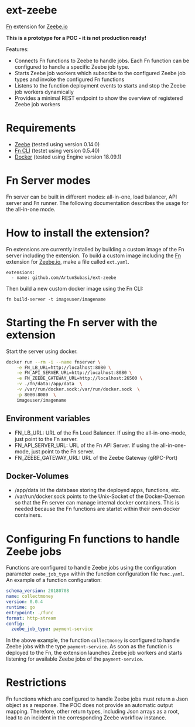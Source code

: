 # ext-zeebe
[Fn](https://fnproject.io/) extension for [Zeebe.io](http://zeebe.io/)

**This is a prototype for a POC - it is not production ready!**

Features:
* Connects Fn functions to Zeebe to handle jobs. Each Fn function can be configured to handle a specific Zeebe job type.
* Starts Zeebe job workers which subscribe to the configured Zeebe job types and invoke the configured Fn functions
* Listens to the function deployment events to starts and stop the Zeebe job workers dynamically
* Provides a minimal REST endpoint to show the overview of registered Zeebe job workers

# Requirements
* [Zeebe](https://zeebe.io/) (tested using version 0.14.0)
* [Fn CLI](https://github.com/fnproject/cli) (testet using version 0.5.40)
* [Docker](https://www.docker.com/) (tested using Engine version 18.09.1)

# Fn Server modes
Fn server can be built in different modes: all-in-one, load balancer, API server and Fn runner. The following documentation describes the usage for the all-in-one mode.

# How to install the extension?
Fn extensions are currently installed by building a custom image of the Fn server including the extension. To build a custom image including the [Fn](https://fnproject.io/) extension for [Zeebe.io](http://zeebe.io/), make a file called `ext.yaml`.

```
extensions:
  - name: github.com/ArtunSubasi/ext-zeebe
```

Then build a new custom docker image using the Fn CLI:

```
fn build-server -t imageuser/imagename
```

# Starting the Fn server with the extension

Start the server using docker.

```sh
docker run --rm -i --name fnserver \
    -e FN_LB_URL=http://localhost:8080 \
    -e FN_API_SERVER_URL=http://localhost:8080 \
    -e FN_ZEEBE_GATEWAY_URL=http://localhost:26500 \
    -v ./fn/data:/app/data  \
    -v /var/run/docker.sock:/var/run/docker.sock  \
    -p 8080:8080  \
    imageuser/imagename
```

## Environment variables
* FN_LB_URL: URL of the Fn Load Balancer. If using the all-in-one-mode, just point to the Fn server.
* FN_API_SERVER_URL: URL of the Fn API Server. If using the all-in-one-mode, just point to the Fn server.
* FN_ZEEBE_GATEWAY_URL: URL of the Zeebe Gateway (gRPC-Port)


## Docker-Volumes
* /app/data ist the database storing the deployed apps, functions, etc.
* /var/run/docker.sock points to the Unix-Socket of the Docker-Daemon so that the Fn server can manage internal docker containers. This is needed because the Fn functions are startet within their own docker containers.

# Configuring Fn functions to handle Zeebe jobs
Functions are configured to handle Zeebe jobs using the configuration parameter `zeebe_job_type` within the function configuration file `func.yaml`. An example of a function configuration:

```yaml
schema_version: 20180708
name: collectmoney
version: 0.0.4
runtime: go
entrypoint: ./func
format: http-stream
config:
  zeebe_job_type: payment-service
```
In the above example, the function `collectmoney` is configured to handle Zeebe jobs with the type `payment-service`. As soon as the function is deployed to the Fn, the extension launches Zeebe job workers and starts listening for available Zeebe jobs of the `payment-service`.

# Restrictions
Fn functions which are configured to handle Zeebe jobs must return a Json object as a response. The POC does not provide an automatic output mapping. Therefore, other return types, including Json arrays as a root, lead to an incident in the corresponding Zeebe workflow instance.
